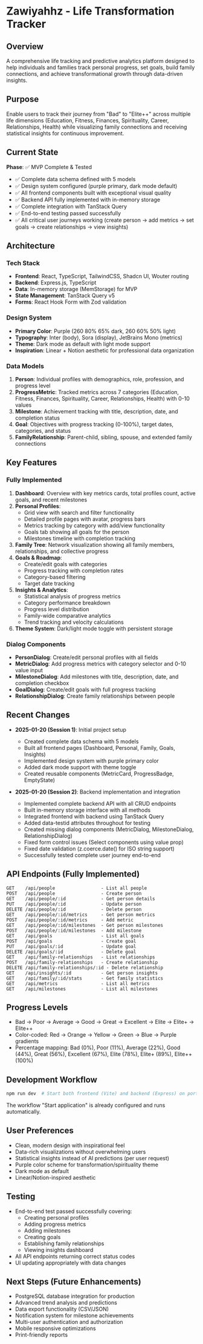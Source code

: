 # Zawiyahhz - Life Transformation Tracker

## Overview
A comprehensive life tracking and predictive analytics platform designed to help individuals and families track personal progress, set goals, build family connections, and achieve transformational growth through data-driven insights.

## Purpose
Enable users to track their journey from "Bad" to "Elite++" across multiple life dimensions (Education, Fitness, Finances, Spirituality, Career, Relationships, Health) while visualizing family connections and receiving statistical insights for continuous improvement.

## Current State
**Phase**: ✅ MVP Complete & Tested
- ✅ Complete data schema defined with 5 models
- ✅ Design system configured (purple primary, dark mode default)
- ✅ All frontend components built with exceptional visual quality
- ✅ Backend API fully implemented with in-memory storage
- ✅ Complete integration with TanStack Query
- ✅ End-to-end testing passed successfully
- ✅ All critical user journeys working (create person → add metrics → set goals → create relationships → view insights)

## Architecture

### Tech Stack
- **Frontend**: React, TypeScript, TailwindCSS, Shadcn UI, Wouter routing
- **Backend**: Express.js, TypeScript
- **Data**: In-memory storage (MemStorage) for MVP
- **State Management**: TanStack Query v5
- **Forms**: React Hook Form with Zod validation

### Design System
- **Primary Color**: Purple (260 80% 65% dark, 260 60% 50% light)
- **Typography**: Inter (body), Sora (display), JetBrains Mono (metrics)
- **Theme**: Dark mode as default with light mode support
- **Inspiration**: Linear + Notion aesthetic for professional data organization

### Data Models
1. **Person**: Individual profiles with demographics, role, profession, and progress level
2. **ProgressMetric**: Tracked metrics across 7 categories (Education, Fitness, Finances, Spirituality, Career, Relationships, Health) with 0-10 values
3. **Milestone**: Achievement tracking with title, description, date, and completion status
4. **Goal**: Objectives with progress tracking (0-100%), target dates, categories, and status
5. **FamilyRelationship**: Parent-child, sibling, spouse, and extended family connections

## Key Features

### Fully Implemented
1. **Dashboard**: Overview with key metrics cards, total profiles count, active goals, and recent milestones
2. **Personal Profiles**: 
   - Grid view with search and filter functionality
   - Detailed profile pages with avatar, progress bars
   - Metrics tracking by category with add/view functionality
   - Goals tab showing all goals for the person
   - Milestones timeline with completion tracking
3. **Family Tree**: Network visualization showing all family members, relationships, and collective progress
4. **Goals & Roadmap**: 
   - Create/edit goals with categories
   - Progress tracking with completion rates
   - Category-based filtering
   - Target date tracking
5. **Insights & Analytics**: 
   - Statistical analysis of progress metrics
   - Category performance breakdown
   - Progress level distribution
   - Family-wide comparative analytics
   - Trend tracking and velocity calculations
6. **Theme System**: Dark/light mode toggle with persistent storage

### Dialog Components
- **PersonDialog**: Create/edit personal profiles with all fields
- **MetricDialog**: Add progress metrics with category selector and 0-10 value input
- **MilestoneDialog**: Add milestones with title, description, date, and completion checkbox
- **GoalDialog**: Create/edit goals with full progress tracking
- **RelationshipDialog**: Create family relationships between people

## Recent Changes
- **2025-01-20 (Session 1)**: Initial project setup
  - Created complete data schema with 5 models
  - Built all frontend pages (Dashboard, Personal, Family, Goals, Insights)
  - Implemented design system with purple primary color
  - Added dark mode support with theme toggle
  - Created reusable components (MetricCard, ProgressBadge, EmptyState)

- **2025-01-20 (Session 2)**: Backend implementation and integration
  - Implemented complete backend API with all CRUD endpoints
  - Built in-memory storage interface with all methods
  - Integrated frontend with backend using TanStack Query
  - Added data-testid attributes throughout for testing
  - Created missing dialog components (MetricDialog, MilestoneDialog, RelationshipDialog)
  - Fixed form control issues (Select components using value prop)
  - Fixed date validation (z.coerce.date() for ISO string support)
  - Successfully tested complete user journey end-to-end

## API Endpoints (Fully Implemented)
```
GET    /api/people                 - List all people
POST   /api/people                 - Create person
GET    /api/people/:id             - Get person details
PUT    /api/people/:id             - Update person
DELETE /api/people/:id             - Delete person
GET    /api/people/:id/metrics     - Get person metrics
POST   /api/people/:id/metrics     - Add metric
GET    /api/people/:id/milestones  - Get person milestones
POST   /api/people/:id/milestones  - Add milestone
GET    /api/goals                  - List all goals
POST   /api/goals                  - Create goal
PUT    /api/goals/:id              - Update goal
DELETE /api/goals/:id              - Delete goal
GET    /api/family-relationships   - List relationships
POST   /api/family-relationships   - Create relationship
DELETE /api/family-relationships/:id - Delete relationship
GET    /api/insights/:id           - Get person insights
GET    /api/family/:id/stats       - Get family statistics
GET    /api/metrics                - List all metrics
GET    /api/milestones             - List all milestones
```

## Progress Levels
- Bad → Poor → Average → Good → Great → Excellent → Elite → Elite+ → Elite++
- Color-coded: Red → Orange → Yellow → Green → Blue → Purple gradients
- Percentage mapping: Bad (0%), Poor (11%), Average (22%), Good (44%), Great (56%), Excellent (67%), Elite (78%), Elite+ (89%), Elite++ (100%)

## Development Workflow
```bash
npm run dev  # Start both frontend (Vite) and backend (Express) on port 5000
```

The workflow "Start application" is already configured and runs automatically.

## User Preferences
- Clean, modern design with inspirational feel
- Data-rich visualizations without overwhelming users
- Statistical insights instead of AI predictions (per user request)
- Purple color scheme for transformation/spirituality theme
- Dark mode as default
- Linear/Notion-inspired aesthetic

## Testing
- End-to-end test passed successfully covering:
  - Creating personal profiles
  - Adding progress metrics
  - Adding milestones
  - Creating goals
  - Establishing family relationships
  - Viewing insights dashboard
- All API endpoints returning correct status codes
- UI updating appropriately with data changes

## Next Steps (Future Enhancements)
- PostgreSQL database integration for production
- Advanced trend analysis and predictions
- Data export functionality (CSV/JSON)
- Notification system for milestone achievements
- Multi-user authentication and authorization
- Mobile responsive optimizations
- Print-friendly reports
